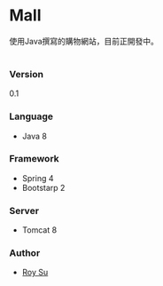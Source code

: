 # Mall

使用Java撰寫的購物網站，目前正開發中。
<br />
<br />

### Version
0.1

### Language
* Java 8

### Framework
* Spring 4
* Bootstarp 2

### Server
* Tomcat 8

### Author
* <a target="_blank" href="http://roysu.tw/">Roy Su</a>